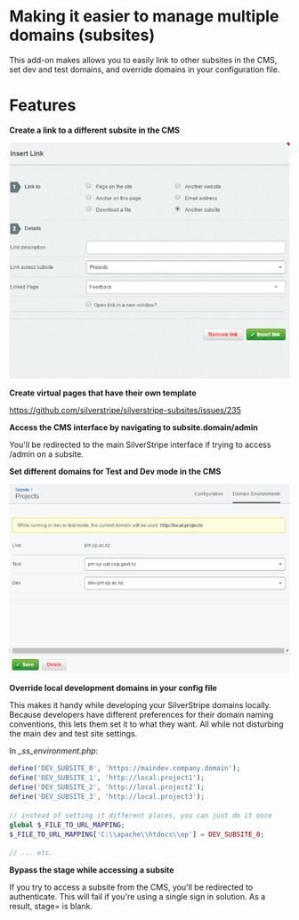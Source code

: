 # Making it easier to manage multiple domains (subsites)

This add-on makes allows you to easily link
to other subsites in the CMS, set dev and test domains, and override domains in
your configuration file.

# Features 

**Create a link to a different subsite in the CMS**

![Picture of the subsite link selector](images/subsite1.png)

**Create virtual pages that have their own template**

https://github.com/silverstripe/silverstripe-subsites/issues/235

**Access the CMS interface by navigating to subsite.domain/admin**

You'll be redirected to the main SilverStripe interface if trying to access /admin
 on a subsite. 

**Set different domains for Test and Dev mode in the CMS**

![Setting the Test and Dev domains](images/subsite2.png)

**Override local development domains in your config file**

This makes it handy while developing your SilverStripe domains locally. Because 
developers have different preferences for their domain naming conventions, this
lets them set it to what they want. All while not disturbing the main dev and test
site settings. 

In *_ss_environment.php*:

```php
define('DEV_SUBSITE_0', 'https://maindev.company.domain');
define('DEV_SUBSITE_1', 'http://local.project1');
define('DEV_SUBSITE_2', 'http://local.project2');
define('DEV_SUBSITE_3', 'http://local.project3');

// instead of setting it different places, you can just do it once
global $_FILE_TO_URL_MAPPING;
$_FILE_TO_URL_MAPPING['C:\\apache\\htdocs\\op'] = DEV_SUBSITE_0;

// ... etc.
```

**Bypass the stage while accessing a subsite**

If you try to access a subsite from the CMS, you'll be redirected to authenticate.
This will fail if you're using a single sign in solution. As a result, stage= is blank.



